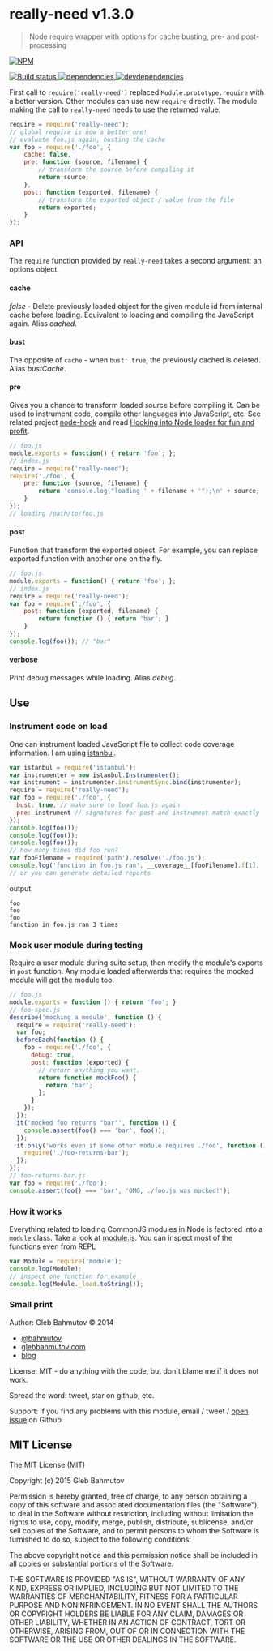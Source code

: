 # really-need v1.3.0

> Node require wrapper with options for cache busting, pre- and post-processing

[![NPM][really-need-icon] ][really-need-url]

[![Build status][really-need-ci-image] ][really-need-ci-url]
[![dependencies][really-need-dependencies-image] ][really-need-dependencies-url]
[![devdependencies][really-need-devdependencies-image] ][really-need-devdependencies-url]

[really-need-icon]: https://nodei.co/npm/really-need.png?downloads=true
[really-need-url]: https://npmjs.org/package/really-need
[really-need-ci-image]: https://travis-ci.org/bahmutov/really-need.png?branch=master
[really-need-ci-url]: https://travis-ci.org/bahmutov/really-need
[really-need-dependencies-image]: https://david-dm.org/bahmutov/really-need.png
[really-need-dependencies-url]: https://david-dm.org/bahmutov/really-need
[really-need-devdependencies-image]: https://david-dm.org/bahmutov/really-need/dev-status.png
[really-need-devdependencies-url]: https://david-dm.org/bahmutov/really-need#info=devDependencies


First call to `require('really-need')` replaced `Module.prototype.require` with a better version.
Other modules can use new `require` directly. The module making the call to `really-need` needs
to use the returned value.

```js
require = require('really-need');
// global require is now a better one!
// evaluate foo.js again, busting the cache
var foo = require('./foo', {
    cache: false,
    pre: function (source, filename) {
        // transform the source before compiling it
        return source;
    },
    post: function (exported, filename) {
        // transform the exported object / value from the file
        return exported;
    }
});
```


### API

The `require` function provided by `really-need` takes a second argument: an options object. 

#### cache

*false* - Delete previously loaded object for the given module id from internal cache before loading.
Equivalent to loading and compiling the JavaScript again. Alias *cached*.

#### bust

The opposite of `cache` - when `bust: true`, the previously cached is deleted. Alias *bustCache*.

#### pre

Gives you a chance to transform loaded source before compiling it. Can be used to instrument code,
compile other languages into JavaScript, etc. See related project [node-hook][node-hook] and
read [Hooking into Node loader for fun and profit][hooking].

```js
// foo.js
module.exports = function() { return 'foo'; };
// index.js
require = require('really-need');
require('./foo', { 
    pre: function (source, filename) {
        return 'console.log("loading ' + filename + '");\n' + source;
    }
});
// loading /path/to/foo.js
```

[node-hook]: https://github.com/bahmutov/node-hook
[hooking]: http://bahmutov.calepin.co/hooking-into-node-loader-for-fun-and-profit.html

#### post

Function that transform the exported object. For example, you can replace exported function with
another one on the fly.

```js
// foo.js
module.exports = function() { return 'foo'; };
// index.js
require = require('really-need');
var foo = require('./foo', { 
    post: function (exported, filename) {
        return function () { return 'bar'; }
    }
});
console.log(foo()); // "bar"
```

#### verbose

Print debug messages while loading. Alias *debug*.


## Use

### Instrument code on load

One can instrument loaded JavaScript file to collect code coverage information. I am using [istanbul][istanbul].

```js
var istanbul = require('istanbul');
var instrumenter = new istanbul.Instrumenter();
var instrument = instrumenter.instrumentSync.bind(instrumenter);
require = require('really-need');
var foo = require('./foo', {
  bust: true, // make sure to load foo.js again
  pre: instrument // signatures for post and instrument match exactly
});
console.log(foo());
console.log(foo());
console.log(foo());
// how many times did foo run?
var fooFilename = require('path').resolve('./foo.js');
console.log('function in foo.js ran', __coverage__[fooFilename].f[1], 'times');
// or you can generate detailed reports
```

output

    foo
    foo
    foo
    function in foo.js ran 3 times

[istanbul]: https://www.npmjs.com/package/istanbul

### Mock user module during testing

Require a user module during suite setup, then modify the module's exports in `post` function.
Any module loaded afterwards that requires the mocked module will get the module too.

```js
// foo.js
module.exports = function () { return 'foo'; }
// foo-spec.js
describe('mocking a module', function () {
  require = require('really-need');
  var foo;
  beforeEach(function () {
    foo = require('./foo', {
      debug: true,
      post: function (exported) {
        // return anything you want.
        return function mockFoo() {
          return 'bar';
        };
      }
    });
  });
  it('mocked foo returns "bar"', function () {
    console.assert(foo() === 'bar', foo());
  });
  it.only('works even if some other module requires ./foo', function () {
    require('./foo-returns-bar');
  });
});
// foo-returns-bar.js
var foo = require('./foo');
console.assert(foo() === 'bar', 'OMG, ./foo.js was mocked!');
```


### How it works

Everything related to loading CommonJS modules in Node is factored into a `module` class.
Take a look at [module.js][module.js]. You can inspect most of the functions even from REPL

```js
var Module = require('module');
console.log(Module);
// inspect one function for example
console.log(Module._load.toString());
```

[module.js]: https://github.com/joyent/node/blob/master/lib/module.js


### Small print

Author: Gleb Bahmutov &copy; 2014

* [@bahmutov](https://twitter.com/bahmutov)
* [glebbahmutov.com](http://glebbahmutov.com)
* [blog](http://bahmutov.calepin.co/)

License: MIT - do anything with the code, but don't blame me if it does not work.

Spread the word: tweet, star on github, etc.

Support: if you find any problems with this module, email / tweet /
[open issue](https://github.com/bahmutov/really-need/issues) on Github



## MIT License

The MIT License (MIT)

Copyright (c) 2015 Gleb Bahmutov

Permission is hereby granted, free of charge, to any person obtaining a copy of
this software and associated documentation files (the "Software"), to deal in
the Software without restriction, including without limitation the rights to
use, copy, modify, merge, publish, distribute, sublicense, and/or sell copies of
the Software, and to permit persons to whom the Software is furnished to do so,
subject to the following conditions:

The above copyright notice and this permission notice shall be included in all
copies or substantial portions of the Software.

THE SOFTWARE IS PROVIDED "AS IS", WITHOUT WARRANTY OF ANY KIND, EXPRESS OR
IMPLIED, INCLUDING BUT NOT LIMITED TO THE WARRANTIES OF MERCHANTABILITY, FITNESS
FOR A PARTICULAR PURPOSE AND NONINFRINGEMENT. IN NO EVENT SHALL THE AUTHORS OR
COPYRIGHT HOLDERS BE LIABLE FOR ANY CLAIM, DAMAGES OR OTHER LIABILITY, WHETHER
IN AN ACTION OF CONTRACT, TORT OR OTHERWISE, ARISING FROM, OUT OF OR IN
CONNECTION WITH THE SOFTWARE OR THE USE OR OTHER DEALINGS IN THE SOFTWARE.



